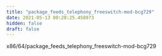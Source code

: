 ```yaml
---
title: "package_feeds_telephony_freeswitch-mod-bcg729"
date: 2021-05-13 00:28:25.458973
hidden: false
draft: false
---
```


x86/64/package_feeds_telephony_freeswitch-mod-bcg729

